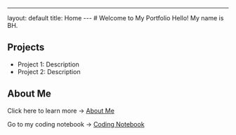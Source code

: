 ---
layout: default
title: Home
--- # Welcome to My Portfolio Hello! My name is BH.
## Projects
- Project 1: Description
- Project 2: Description
## About Me
Click here to learn more → [About Me](about.md)

Go to my coding notebook → [Coding Notebook](Notebook.md)
